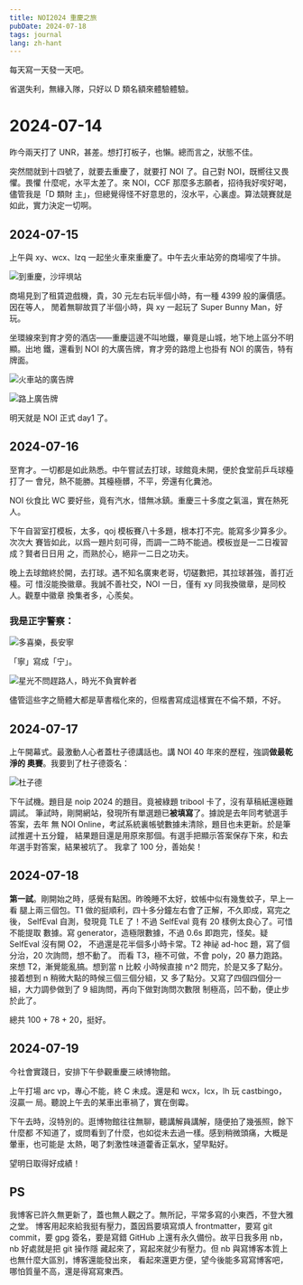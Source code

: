 ```yaml
---
title: NOI2024 重慶之旅
pubDate: 2024-07-18
tags: journal
lang: zh-hant
---
```


每天寫一天發一天吧。

省選失利，無緣入隊，只好以 D 類名額來體驗體驗。

# 2024-07-14

昨今兩天打了 UNR，甚差。想打打板子，也懶。總而言之，狀態不佳。

突然間就到十四號了，就要去重慶了，就要打 NOI 了。自己對 NOI，既嚮往又畏懼。畏懼
什麼呢，水平太差了。來 NOI，CCF 那麼多志願者，招待我好喫好喝，儘管我是「D 類財
主」，但總覺得怪不好意思的，沒水平，心裏虛。算法競賽就是如此，實力決定一切啊。

## 2024-07-15

上午與 xy、wcx、lzq 一起坐火車來重慶了。中午去火車站旁的商場喫了牛排。

![到重慶，沙坪埧站](/assets/images/train-4a517082.jpg)

商場見到了租賃遊戲機，貴，30 元左右玩半個小時，有一種 4399 般的廉價感。因在等人，
閒着無聊故買了半個小時，與 xy 一起玩了 Super Bunny Man，好玩。

坐環線來到育才旁的酒店——重慶這邊不叫地鐵，畢竟是山城，地下地上區分不明顯。出地
鐵，還看到 NOI 的大廣告牌，育才旁的路燈上也掛有 NOI 的廣告，特有牌面。

![火車站的廣告牌](/assets/images/ad1-ee3743f7.jpg)

![路上廣告牌](/assets/images/ad2-a9e1d1a4.jpg)

明天就是 NOI 正式 day1 了。

## 2024-07-16

至育才。一切都是如此熟悉。中午嘗試去打球，球館竟未開，便於食堂前乒乓球檯打了一
會兒，熱不能勝。其檯極髒，不平，旁還有化糞池。

NOI 伙食比 WC 要好些，竟有汽水，惜無冰鎮。重慶三十多度之氣溫，實在熱死人。

下午自習室打模板，太多，qoj 模板賽八十多題，根本打不完。能寫多少算多少。次次大
賽皆如此，以爲一題片刻可得，而調一二時不能過。模板豈是一二日複習成？賢者日日用
之，而熟於心，絕非一二日之功夫。

晚上去球館終於開，去打球。遇不知名廣東老哥，切磋數把，其拉球甚強，善打近檯。可
惜沒能換徽章。我誠不善社交，NOI 一日，僅有 xy 同我換徽章，是同校人。觀羣中徽章
換集者多，心羨矣。

### 我是正字警察：

![多喜樂，長安寧](/assets/images/typo1-55ed5e43.jpg)

「寧」寫成「宁」。

![星光不問趕路人，時光不負實幹者](/assets/images/typo2-542d7e9b.jpg)

儘管這些字之簡體大都是草書楷化來的，但楷書寫成這樣實在不倫不類，不好。

## 2024-07-17

上午開幕式。最激動人心者蓋杜子德講話也。講 NOI 40 年來的歷程，強調**做最乾淨的
奧賽**。我要到了杜子德簽名：

![杜子德](/assets/images/sign-39f1e057.jpg)

下午試機。題目是 noip 2024 的題目。竟被綠題 tribool 卡了，沒有草稿紙還極難調試。
筆試時，剛開網站，發現所有單選題已**被填寫**了。據說是去年同考號選手答案，去年
無 NOI Online，考試系統裏帳號數據未清除，題目也未更新。於是筆試推遲十五分鐘，
結果題目還是用原來那個。有選手把顯示答案保存下來，和去年選手對答案，結果被坑了。
我拿了 100 分，善始矣！

## 2024-07-18

**第一試**。剛開始之時，感覺有點困。昨晚睡不太好，蚊帳中似有幾隻蚊子，早上一看
腿上兩三個包。T1 做的挺順利，四十多分鐘左右會了正解，不久即成，寫完之後，
SelfEval 自測，發現竟 TLE 了！不過 SelfEval 竟有 20 樣例太良心了。可惜不能提取
數據。寫 generator，造極限數據，不過 0.6s 即跑完，怪矣。疑 SelfEval 沒有開 O2，
不過還是花半個多小時卡常。T2 神祕 ad-hoc 題，寫了個分治，20 次詢問，想不動了。
而看 T3，極不可做，不會 poly，20 暴力跑路。來想 T2，漸覺能亂搞。想到當 n 比較
小時候直接 n^2 問完，於是又多了點分。接着想到 n 稍微大點的時候三個三個分組，又
多了點分。又寫了四個四個分一組，大力調參做到了 9 組詢問，再向下做對詢問次數限
制極高，凹不動，便止步於此了。

總共 100 + 78 + 20，挺好。

## 2024-07-19

今社會實踐日，安排下午參觀重慶三峽博物館。

上午打場 arc vp，專心不能，終 C 未成。還是和 wcx，lcx，lh 玩 castbingo，沒贏一
局。聽說上午去的某車出車禍了，實在倒霉。

下午去時，沒特別的。逛博物館往往無聊，聽講解員講解，隨便拍了幾張照，餘下什麼都
不知道了，或問看到了什麼，也如從未去過一樣。感到稍微頭痛，大概是暈車，也可能是
太熱，喝了刺激性味道藿香正氣水，望早點好。

望明日取得好成績！

## PS

我博客已許久無更新了，蓋也無人觀之了。無所記，平常多寫的小東西，不登大雅之堂。
博客用起來給我挺有壓力，蓋因爲要填寫煩人 frontmatter，要寫 git commit，要 gpg
簽名，要是寫錯 GitHub 上還有永久備份。故平日我多用 nb，nb 好處就是把 git 操作隱
藏起來了，寫起來就少有壓力。但 nb 與寫博客本質上也無什麼大區別，博客還能發出來，
看起來還更方便，望今後能多寫寫博客吧，哪怕質量不高，還是得寫寫東西。
